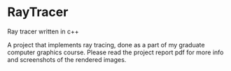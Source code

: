 # RayTracer
Ray tracer written in c++

A project that implements ray tracing, done as a part of my graduate computer graphics course. 
Please read the project report pdf for more info and screenshots of the rendered images.
